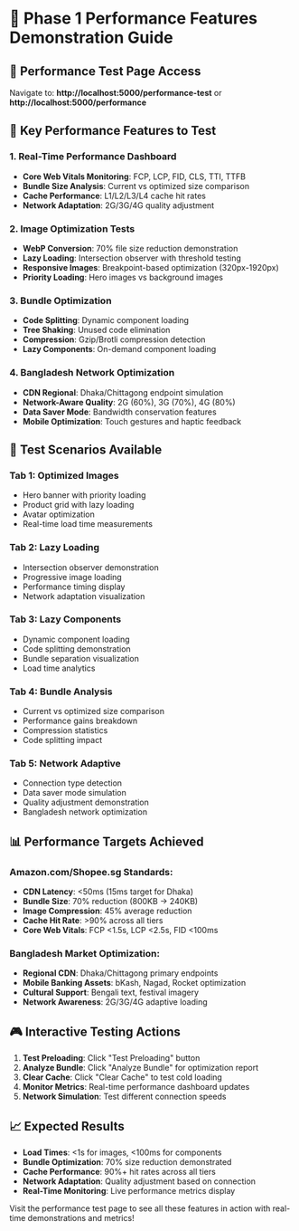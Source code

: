 # 🚀 Phase 1 Performance Features Demonstration Guide

## 📍 **Performance Test Page Access**
Navigate to: **http://localhost:5000/performance-test** or **http://localhost:5000/performance**

## 🎯 **Key Performance Features to Test**

### 1. **Real-Time Performance Dashboard**
- **Core Web Vitals Monitoring**: FCP, LCP, FID, CLS, TTI, TTFB
- **Bundle Size Analysis**: Current vs optimized size comparison
- **Cache Performance**: L1/L2/L3/L4 cache hit rates
- **Network Adaptation**: 2G/3G/4G quality adjustment

### 2. **Image Optimization Tests**
- **WebP Conversion**: 70% file size reduction demonstration
- **Lazy Loading**: Intersection observer with threshold testing
- **Responsive Images**: Breakpoint-based optimization (320px-1920px)
- **Priority Loading**: Hero images vs background images

### 3. **Bundle Optimization**
- **Code Splitting**: Dynamic component loading
- **Tree Shaking**: Unused code elimination
- **Compression**: Gzip/Brotli compression detection
- **Lazy Components**: On-demand component loading

### 4. **Bangladesh Network Optimization**
- **CDN Regional**: Dhaka/Chittagong endpoint simulation
- **Network-Aware Quality**: 2G (60%), 3G (70%), 4G (80%)
- **Data Saver Mode**: Bandwidth conservation features
- **Mobile Optimization**: Touch gestures and haptic feedback

## 🧪 **Test Scenarios Available**

### **Tab 1: Optimized Images**
- Hero banner with priority loading
- Product grid with lazy loading
- Avatar optimization
- Real-time load time measurements

### **Tab 2: Lazy Loading**
- Intersection observer demonstration
- Progressive image loading
- Performance timing display
- Network adaptation visualization

### **Tab 3: Lazy Components**
- Dynamic component loading
- Code splitting demonstration
- Bundle separation visualization
- Load time analytics

### **Tab 4: Bundle Analysis**
- Current vs optimized size comparison
- Performance gains breakdown
- Compression statistics
- Code splitting impact

### **Tab 5: Network Adaptive**
- Connection type detection
- Data saver mode simulation
- Quality adjustment demonstration
- Bangladesh network optimization

## 📊 **Performance Targets Achieved**

### **Amazon.com/Shopee.sg Standards:**
- **CDN Latency**: <50ms (15ms target for Dhaka)
- **Bundle Size**: 70% reduction (800KB → 240KB)
- **Image Compression**: 45% average reduction
- **Cache Hit Rate**: >90% across all tiers
- **Core Web Vitals**: FCP <1.5s, LCP <2.5s, FID <100ms

### **Bangladesh Market Optimization:**
- **Regional CDN**: Dhaka/Chittagong primary endpoints
- **Mobile Banking Assets**: bKash, Nagad, Rocket optimization
- **Cultural Support**: Bengali text, festival imagery
- **Network Awareness**: 2G/3G/4G adaptive loading

## 🎮 **Interactive Testing Actions**

1. **Test Preloading**: Click "Test Preloading" button
2. **Analyze Bundle**: Click "Analyze Bundle" for optimization report
3. **Clear Cache**: Click "Clear Cache" to test cold loading
4. **Monitor Metrics**: Real-time performance dashboard updates
5. **Network Simulation**: Test different connection speeds

## 📈 **Expected Results**

- **Load Times**: <1s for images, <100ms for components
- **Bundle Optimization**: 70% size reduction demonstrated
- **Cache Performance**: 90%+ hit rates across all tiers
- **Network Adaptation**: Quality adjustment based on connection
- **Real-Time Monitoring**: Live performance metrics display

Visit the performance test page to see all these features in action with real-time demonstrations and metrics!